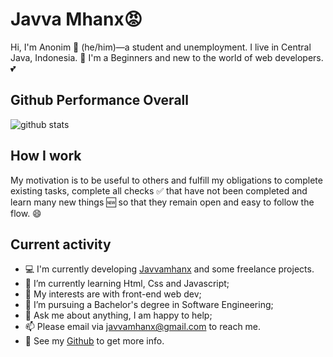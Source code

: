 
# Javva Mhanx😡

Hi, I'm Anonim 👨 (he/him)—a student and unemployment. I live in Central Java, Indonesia. 🙌 I'm a Beginners and new to the world of web developers. 💕

## Github Performance Overall

![github stats](https://github-readme-stats.vercel.app/api?username=javvamhanx&show_icons=true)

## How I work

My motivation is to be useful to others and fulfill my obligations to complete existing tasks, complete all checks ✅ that have not been completed and learn many new things 🆕 so that they remain open and easy to follow the flow. 😄

## Current activity

- 💻 I'm currently developing <a href="https://github.com/javvamhanx">Javvamhanx</a> and some freelance projects.
- 📖 I’m currently learning Html, Css and Javascript;
- 🤔 My interests are with front-end web dev;
- 💼 I’m pursuing a Bachelor's degree in Software Engineering;
- 💬 Ask me about anything, I am happy to help;
- 📫 Please email via javvamhanx@gmail.com to reach me.
- 📝 See my <a href="https://github.com/javvamhanx">Github</a> to get more info.
